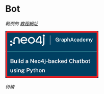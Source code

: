 # Bot

_範例的 [教程網址](https://graphacademy.neo4j.com/courses/llm-chatbot-python/1-project-setup/)_

![](images/img_01.png)

_待續_